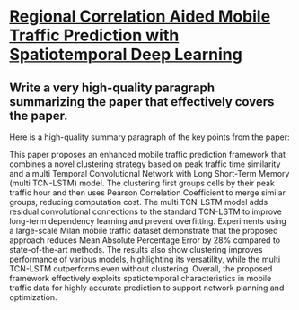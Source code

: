 # [Regional Correlation Aided Mobile Traffic Prediction with Spatiotemporal   Deep Learning](https://arxiv.org/abs/2312.06279)

## Write a very high-quality paragraph summarizing the paper that effectively covers the paper.

 Here is a high-quality summary paragraph of the key points from the paper:

This paper proposes an enhanced mobile traffic prediction framework that combines a novel clustering strategy based on peak traffic time similarity and a multi Temporal Convolutional Network with Long Short-Term Memory (multi TCN-LSTM) model. The clustering first groups cells by their peak traffic hour and then uses Pearson Correlation Coefficient to merge similar groups, reducing computation cost. The multi TCN-LSTM model adds residual convolutional connections to the standard TCN-LSTM to improve long-term dependency learning and prevent overfitting. Experiments using a large-scale Milan mobile traffic dataset demonstrate that the proposed approach reduces Mean Absolute Percentage Error by 28% compared to state-of-the-art methods. The results also show clustering improves performance of various models, highlighting its versatility, while the multi TCN-LSTM outperforms even without clustering. Overall, the proposed framework effectively exploits spatiotemporal characteristics in mobile traffic data for highly accurate prediction to support network planning and optimization.
